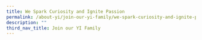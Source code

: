 ```yaml
---
title: We Spark Curiosity and Ignite Passion
permalink: /about-yi/join-our-yi-family/we-spark-curiosity-and-ignite-passion/
description: ""
third_nav_title: Join our YI Family
---
```

